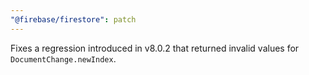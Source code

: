 ```yaml
---
"@firebase/firestore": patch
---
```


Fixes a regression introduced in v8.0.2 that returned invalid values for `DocumentChange.newIndex`.
